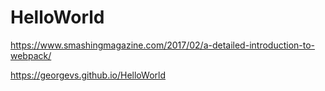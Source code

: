 # HelloWorld

https://www.smashingmagazine.com/2017/02/a-detailed-introduction-to-webpack/


https://georgevs.github.io/HelloWorld


